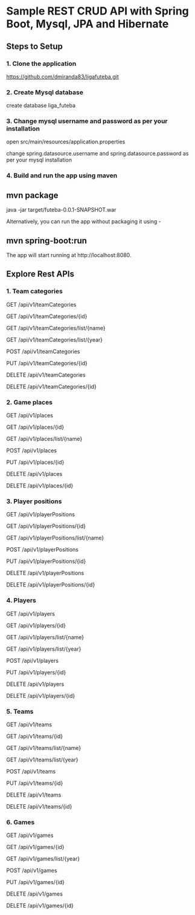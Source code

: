 # Sample REST CRUD API with Spring Boot, Mysql, JPA and Hibernate

## Steps to Setup

### 1. Clone the application
https://github.com/dmiranda83/ligafuteba.git

### 2. Create Mysql database
 create database liga_futeba
 
### 3. Change mysql username and password as per your installation
open src/main/resources/application.properties

change spring.datasource.username and spring.datasource.password as per your mysql installation

### 4. Build and run the app using maven

## mvn package
java -jar target/futeba-0.0.1-SNAPSHOT.war

Alternatively, you can run the app without packaging it using -

## mvn spring-boot:run
The app will start running at http://localhost:8080.

## Explore Rest APIs

### 1. Team categories

GET /api/v1/teamCategories

GET /api/v1/teamCategories/{id}

GET /api/v1/teamCategories/list/{name}

GET /api/v1/teamCategories/list/{year}

POST /api/v1/teamCategories

PUT /api/v1/teamCategories/{id}

DELETE /api/v1/teamCategories

DELETE /api/v1/teamCategories/{id}

### 2. Game places

GET /api/v1/places

GET /api/v1/places/{id}

GET /api/v1/places/list/{name}

POST /api/v1/places

PUT /api/v1/places/{id}

DELETE /api/v1/places

DELETE /api/v1/places/{id}

### 3. Player positions

GET /api/v1/playerPositions

GET /api/v1/playerPositions/{id}

GET /api/v1/playerPositions/list/{name}

POST /api/v1/playerPositions

PUT /api/v1/playerPositions/{id}

DELETE /api/v1/playerPositions

DELETE /api/v1/playerPositions/{id}

### 4. Players

GET /api/v1/players

GET /api/v1/players/{id}

GET /api/v1/players/list/{name}

GET /api/v1/players/list/{year}

POST /api/v1/players

PUT /api/v1/players/{id}

DELETE /api/v1/players

DELETE /api/v1/players/{id}

### 5. Teams

GET /api/v1/teams

GET /api/v1/teams/{id}

GET /api/v1/teams/list/{name}

GET /api/v1/teams/list/{year}

POST /api/v1/teams

PUT /api/v1/teams/{id}

DELETE /api/v1/teams

DELETE /api/v1/teams/{id}

### 6. Games

GET /api/v1/games

GET /api/v1/games/{id}

GET /api/v1/games/list/{year}

POST /api/v1/games

PUT /api/v1/games/{id}

DELETE /api/v1/games

DELETE /api/v1/games/{id}